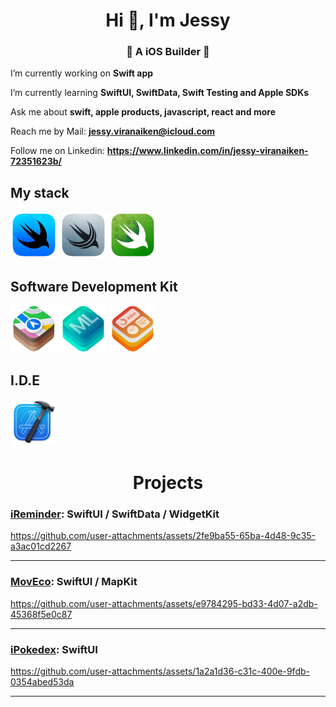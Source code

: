 <h1 align="center">Hi 👋, I'm Jessy</h1>
<h3 align="center"> A iOS Builder </h3>

I’m currently working on **Swift app**

I’m currently learning **SwiftUI, SwiftData, Swift Testing and Apple SDKs**

Ask me about **swift, apple products, javascript, react and more**

Reach me by Mail: **jessy.viranaiken@icloud.com**
  
Follow me on Linkedin: **https://www.linkedin.com/in/jessy-viranaiken-72351623b/**

## My stack

<a href="https://developer.apple.com/xcode/swiftui/"> 
  <img src="https://raw.githubusercontent.com/CardinalJV/CardinalJV/main/assets/logo-swift/swiftui-96x96_2x.png" alt="SwiftUI" title="SwiftUI" width="75" height="75"/></a>
<a href="https://developer.apple.com/xcode/swiftdata/">
  <img src="https://raw.githubusercontent.com/CardinalJV/CardinalJV/main/assets/logo-swift/swiftdata-96x96_2x.png" alt="SwiftData" title="SwiftData" width="75" height="75"/></a>
<a href="https://developer.apple.com/xcode/swift-testing/">
  <img src="https://raw.githubusercontent.com/CardinalJV/CardinalJV/main/assets/logo-swift/swift-testing-96x96_2x.png" alt="Swift Testing" title="Swift Testing" width="75" height="75"/></a>

## Software Development Kit

<a href="https://developer.apple.com/documentation/mapkit/">
  <img src="https://raw.githubusercontent.com/CardinalJV/CardinalJV/main/assets/logo-swift/mapkit-64x64_2x.png" alt="MapKit" title="MapKit" width="75" height="75"/></a>
<a href="https://developer.apple.com/machine-learning/core-ml/">
  <img src="https://raw.githubusercontent.com/CardinalJV/CardinalJV/main/assets/logo-swift/core-ml-128x128_2x.png" alt="CoreML" title="CoreML" width="75" height="75"/></a>
<a href="https://developer.apple.com/widgets/">
  <img src="https://raw.githubusercontent.com/CardinalJV/CardinalJV/main/assets/logo-swift/widgetkit-96x96_2x.png" alt="WidgetKit" title="WidgetKit" width="75" height="75"/></a>

## I.D.E

<a href="https://developer.apple.com/xcode/"> 
  <img src="https://raw.githubusercontent.com/CardinalJV/CardinalJV/main/assets/logo-swift/xcode-12-96x96_2x.png" alt="SwiftUI" title="Xcode" width="75" height="75"/>
</a>

<h1 align="center">Projects</h1>

<h3><a href="https://github.com/CardinalJV/iReminder">iReminder</a>: SwiftUI / SwiftData / WidgetKit</h3>

https://github.com/user-attachments/assets/2fe9ba55-65ba-4d48-9c35-a3ac01cd2267

---

<h3><a href="https://github.com/CardinalJV/MovEco">MovEco</a>: SwiftUI / MapKit</h3>

https://github.com/user-attachments/assets/e9784295-bd33-4d07-a2db-45368f5e0c87

---

<h3><a href="https://github.com/CardinalJV/iPokedex">iPokedex</a>: SwiftUI</h3>

https://github.com/user-attachments/assets/1a2a1d36-c31c-400e-9fdb-0354abed53da

---
